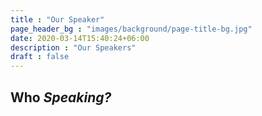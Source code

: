 ```yaml
---
title : "Our Speaker"
page_header_bg : "images/background/page-title-bg.jpg"
date: 2020-03-14T15:40:24+06:00
description : "Our Speakers"
draft : false
---
```


## Who _Speaking?_
